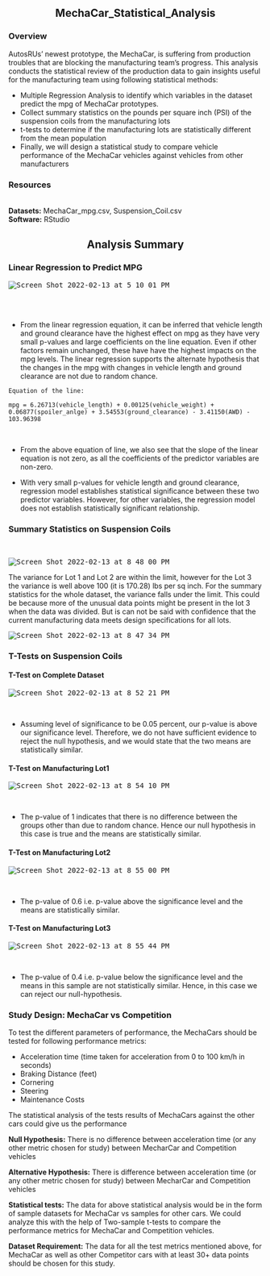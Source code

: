 <h2> <p align=center>MechaCar_Statistical_Analysis</p> </h2>

<h3> Overview</h3> 

AutosRUs’ newest prototype, the MechaCar, is suffering from production troubles that are blocking the manufacturing team’s progress. This analysis conducts the statistical review of the production data to gain insights useful for the manufacturing team using following statistical methods:

- Multiple Regression Analysis to identify which variables in the dataset predict the mpg of MechaCar prototypes.
- Collect summary statistics on the pounds per square inch (PSI) of the suspension coils from the manufacturing lots
- t-tests to determine if the manufacturing lots are statistically different from the mean population
- Finally, we will design a statistical study to compare vehicle performance of the MechaCar vehicles against vehicles from other manufacturers


<h3> Resources </h3>

<br>**Datasets:** MechaCar_mpg.csv, Suspension_Coil.csv
<br>**Software:** RStudio

<h2><p align=center> Analysis Summary </p> </h2>

<h3> Linear Regression to Predict MPG </h3>

<kbd>

  ![Screen Shot 2022-02-13 at 5 10 01 PM](https://user-images.githubusercontent.com/90424752/153784280-39b5a458-32ab-478a-a456-9fd97ef6e679.png)

  
</kbd>

<br>
<br>


- From the linear regression equation, it can be inferred that vehicle length and ground clearance have the highest effect on mpg as they have very small p-values and large coefficients on the line equation. Even if other factors remain unchanged, these have have the highest impacts on the mpg levels. The linear regression supports the alternate hypothesis that the changes in the mpg with changes in vehicle length and ground clearance are not due to random chance.

```
Equation of the line:

mpg = 6.26713(vehicle_length) + 0.00125(vehicle_weight) + 0.06877(spoiler_anlge) + 3.54553(ground_clearance) - 3.41150(AWD) - 103.96398

```
<br>

- From the above equation of line, we also see that the slope of the linear equation is not zero, as all the coefficients of the predictor variables are non-zero.

- With very small p-values for vehicle length and ground clearance, regression model establishes statistical significance between these two predictor variables. However, for other variables, the regression model does not establish statistically significant relationship.

<h3> Summary Statistics on Suspension Coils </h3>
<br>
<kbd>
  
 ![Screen Shot 2022-02-13 at 8 48 00 PM](https://user-images.githubusercontent.com/90424752/153801771-e706869e-8c26-4c6c-b7a3-948c25f440dd.png)

</kbd>

The variance for Lot 1 and Lot 2 are within the limit, however for the Lot 3 the variance is well above 100 (it is 170.28) lbs per sq inch. For the summary statistics for the whole dataset, the variance falls under the limit. This could be because more of the unusual data points might be present in the lot 3 when the data was divided. But is can not be said with confidence that the current manufacturing data meets design specifications for all lots.

<kbd>

  ![Screen Shot 2022-02-13 at 8 47 34 PM](https://user-images.githubusercontent.com/90424752/153801712-712b8b27-dc1b-40eb-9c27-636971d5dd59.png)

  
</kbd>


<h3> T-Tests on Suspension Coils  </h3>

<h4> T-Test on Complete Dataset </h4>

<kbd>
  
  ![Screen Shot 2022-02-13 at 8 52 21 PM](https://user-images.githubusercontent.com/90424752/153802254-d26b09a7-63d7-40ec-ad9a-dd6c76455447.png)
  
</kbd>

<br>

- Assuming level of significance to be 0.05 percent, our p-value is above our significance level. Therefore, we do not have sufficient evidence to reject the null hypothesis, and we would state that the two means are statistically similar.

<h4> T-Test on Manufacturing Lot1 </h4>

<kbd>
  
  ![Screen Shot 2022-02-13 at 8 54 10 PM](https://user-images.githubusercontent.com/90424752/153802336-5ae913f8-d1c7-4dd2-b450-a1bca686ccfb.png)
  
</kbd>
<br>

- The p-value of 1 indicates that there is no difference between the groups other than due to random chance. Hence our null hypothesis in this case is true and the means are statistically similar.

<h4> T-Test on Manufacturing Lot2 </h4>
<kbd>
  

  ![Screen Shot 2022-02-13 at 8 55 00 PM](https://user-images.githubusercontent.com/90424752/153802420-e43e0226-9cac-43cd-bd74-b1a89637b56a.png)

</kbd>
<br>

- The p-value of 0.6 i.e. p-value above the significance level and the means are statistically similar.

<h4> T-Test on Manufacturing Lot3 </h4>
<kbd>
  
  ![Screen Shot 2022-02-13 at 8 55 44 PM](https://user-images.githubusercontent.com/90424752/153802480-73f97560-5793-4a50-94fb-9f0b0d709e3f.png)
  
</kbd>
<br>

- The p-value of 0.4 i.e. p-value below the significance level and the means in this sample are not statistically similar. Hence, in this case we can reject our null-hypothesis.

<h3> Study Design: MechaCar vs Competition </h3>

To test the different parameters of performance, the MechaCars should be tested for following performance metrics:

- Acceleration time (time taken for acceleration from 0 to 100 km/h in seconds)
- Braking Distance (feet)
- Cornering 
- Steering
- Maintenance Costs


The statistical analysis of the tests results of MechaCars against the other cars could give us the performance 

**Null Hypothesis:** There is no difference between acceleration time (or any other metric chosen for study) between  MecharCar and Competition vehicles

**Alternative Hypothesis:** There is difference between acceleration time (or any other metric chosen for study) between MecharCar and Competition vehicles

**Statistical tests:**
The data for above statistical analysis would be in the form of sample datasets for MechaCar vs samples for other cars. We could analyze this with the help of Two-sample t-tests to compare the performance metrics for MechaCar and Competition vehicles.

**Dataset Requirement:**
The data for all the test metrics mentioned above, for MechaCar as well as other Competitor cars with at least 30+ data points should be chosen for this study.

